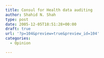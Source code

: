 ```yaml
---
title: Consul for Health data auditing
author: Shahid N. Shah
type: post
date: 2005-12-05T18:51:28+00:00
draft: true
url: '?p=104&preview=true&preview_id=104'
categories:
  - Opinion

---
```

